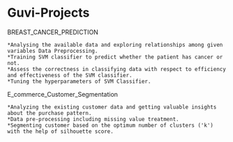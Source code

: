 # Guvi-Projects
BREAST_CANCER_PREDICTION
  
    *Analysing the available data and exploring relationships among given variables Data Preprocessing.
    *Training SVM classifier to predict whether the patient has cancer or not.
    *Assess the correctness in classifying data with respect to efficiency and effectiveness of the SVM classifier.
    *Tuning the hyperparameters of SVM Classifier.

E_commerce_Customer_Segmentation

    *Analyzing the existing customer data and getting valuable insights about the purchase pattern.
    *Data pre-processing including missing value treatment.
    *Segmenting customer based on the optimum number of clusters ('k') with the help of silhouette score.
